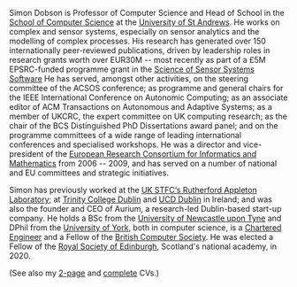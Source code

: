 <!--
.. title: Biography
.. slug: biography
.. date: 2020-06-17 11:17:56 UTC+01:00
.. tags: cv
.. category: personal
.. link: 
.. description: 
.. type: text
-->

Simon Dobson is Professor of Computer Science and Head of School in
the [School of Computer
Science](https://www,st-andrews.ac.uk/computer-science/) at the
[University of St Andrews](https://www.st-andrews.ac.uk). He works on
complex and sensor systems, especially on sensor analytics and the
modelling of complex processes.  His research has generated over 150
internationally peer-reviewed publications, driven by leadership roles
in research grants worth over EUR30M -- most recently as part of a £5M
EPSRC-funded programme grant in the [Science of Sensor Systems
Software](http://www.dcs.gla.ac.uk/research/S4/) He has served,
amongst other activities, on the steering committee of the ACSOS
conference; as programme and general chairs for the IEEE International
Conference on Autonomic Computing; as an associate editor of ACM
Transactions on Autonomous and Adaptive Systems; as a member of UKCRC,
the expert committee on UK computing research; as the chair of the BCS
Distinguished PhD Dissertations award panel; and on the programme
committees of a wide range of leading international conferences and
specialised workshops.  He was a director and vice-president of the
[European Research Consortium for Informatics and
Mathematics](http://www.ercim.org/) from 2006 -- 2009, and has served
on a number of national and EU committees and strategic initiatives.

Simon has previously worked at the [UK STFC‘s Rutherford Appleton
Laboratory](https://www.stfc.ac.uk); at [Trinity College
Dublin](https://www.trcd.ie) and [UCD Dublin](https://www.ucd.ie) in
Ireland; and was also the founder and CEO of Aurium, a research-led
Dublin-based start-up company. He holds a BSc from the [University of
Newcastle upon Tyne](https://www.newcastle.ac.uk) and DPhil from the
[University of York](https://www.york.ac.uk), both in computer
science, is a [Chartered Engineer](https://www.engc.org.uk/) and a
Fellow of the [British Computer Society](https://www.bcs.org.uk). He
was elected a Fellow of the [Royal Society of
Edinburgh](https://www.rse.org.uk), Scotland's national academy, in 2020.

(See also my [2-page](/short-cv.pdf) and [complete](/medium-cv.pdf) CVs.)


